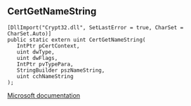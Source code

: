 ## CertGetNameString

```
[DllImport("Crypt32.dll", SetLastError = true, CharSet = CharSet.Auto)]
public static extern uint CertGetNameString(
   IntPtr pCertContext,
   uint dwType,
   uint dwFlags,
   IntPtr pvTypePara,
   StringBuilder pszNameString,
   uint cchNameString
);
```

[Microsoft documentation](https://docs.microsoft.com/en-us/windows/win32/api/wincrypt/nf-wincrypt-certgetnamestringa)

